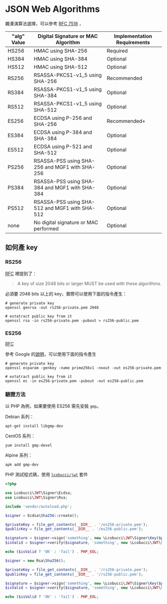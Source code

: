 # JSON Web Algorithms

雜湊演算法選擇，可以參考 [RFC 7518](https://tools.ietf.org/html/rfc7518#section-3) ， 

| "alg" Value | Digital Signature or MAC Algorithm | Implementation Requirements |
| --- | --- | --- |
| HS256 | HMAC using SHA-256 | Required |
| HS384 | HMAC using SHA-384 | Optional |
| HS512 | HMAC using SHA-512 | Optional |
| RS256 | RSASSA-PKCS1-v1_5 using SHA-256 | Recommended |
| RS384 | RSASSA-PKCS1-v1_5 using SHA-384 | Optional |
| RS512 | RSASSA-PKCS1-v1_5 using SHA-512 | Optional |
| ES256 | ECDSA using P-256 and SHA-256 | Recommended+ |
| ES384 | ECDSA using P-384 and SHA-384 | Optional |
| ES512 | ECDSA using P-521 and SHA-512 | Optional |
| PS256 | RSASSA-PSS using SHA-256 and MGF1 with SHA-256 | Optional |
| PS384 | RSASSA-PSS using SHA-384 and MGF1 with SHA-384 | Optional |
| PS512 | RSASSA-PSS using SHA-512 and MGF1 with SHA-512 | Optional |
| none | No digital signature or MAC performed | Optional |

## 如何產 key

### RS256

[RFC](https://tools.ietf.org/html/rfc7518#section-3.3) 裡提到了：

> A key of size 2048 bits or larger MUST be used with these algorithms.

必須要 2048 bits 以上的 key，實際可以使用下面的指令產生：

```
# generate private key
openssl genrsa -out rs256-private.pem 2048

# extatract public key from it
openssl rsa -in rs256-private.pem -pubout > rs256-public.pem
```

### ES256

[RFC](https://tools.ietf.org/html/rfc7518#section-3.4)

參考 Google 的[說明](https://cloud.google.com/iot/docs/how-tos/credentials/keys#generating_an_es256_key)，可以使用下面的指令產生

```
# generate private key
openssl ecparam -genkey -name prime256v1 -noout -out es256-private.pem

# extatract public key from it
openssl ec -in es256-private.pem -pubout -out es256-public.pem
```

### 驗證方法

以 PHP 為例，如果要使用 ES256 需先安裝 `gmp`。 

Debian 系列：

```
apt-get install libgmp-dev
```

CentOS 系列：

```
yum install gmp-devel
```

Alpine 系列：

```
apk add gmp-dev
```

PHP 測試程式碼，使用 [`lcobucci/jwt`](https://github.com/lcobucci/jwt) 套件

```php
<?php

use Lcobucci\JWT\Signer\Ecdsa;
use Lcobucci\JWT\Signer\Rsa;

include 'vendor/autoload.php';

$signer = Ecdsa\Sha256::create();

$privateKey = file_get_contents(__DIR__ . '/es256-private.pem');
$publicKey = file_get_contents(__DIR__ . '/es256-public.pem');

$signature = $signer->sign('something', new \Lcobucci\JWT\Signer\Key($privateKey));
$isValid = $signer->verify($signature, 'something', new \Lcobucci\JWT\Signer\Key($publicKey));

echo ($isValid ? 'OK' : 'fail') . PHP_EOL;

$signer = new Rsa\Sha256();

$privateKey = file_get_contents(__DIR__ . '/rs256-private.pem');
$publicKey = file_get_contents(__DIR__ . '/rs256-public.pem');

$signature = $signer->sign('something', new \Lcobucci\JWT\Signer\Key($privateKey));
$isValid = $signer->verify($signature, 'something', new \Lcobucci\JWT\Signer\Key($publicKey));

echo ($isValid ? 'OK' : 'fail') . PHP_EOL;
```
